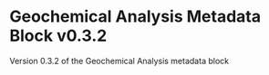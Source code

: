 # Geochemical Analysis Metadata Block v0.3.2

Version 0.3.2 of the Geochemical Analysis metadata block

